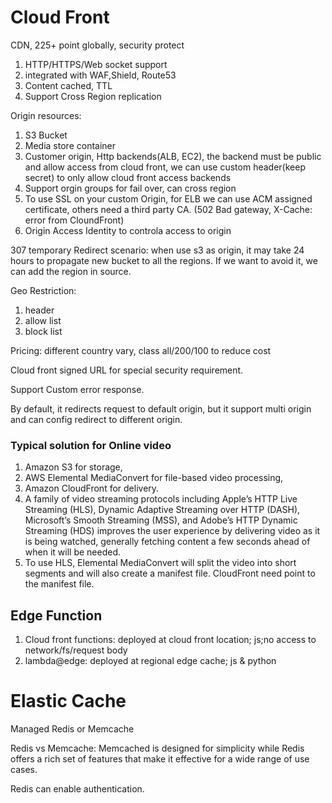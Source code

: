 # Cloud Front

CDN, 225+ point globally, security protect

1. HTTP/HTTPS/Web socket support
2. integrated with WAF,Shield, Route53
3. Content cached, TTL
4. Support Cross Region replication

Origin resources:

1. S3 Bucket
2. Media store container
3. Customer origin, Http backends(ALB, EC2), the backend must be public and allow access from cloud front, we can use custom header(keep secret) to only allow cloud front access backends
4. Support orgin groups for fail over, can cross region
5. To use SSL on your custom Origin, for ELB we can use ACM assigned certificate, others need a third party CA. (502 Bad gateway, X-Cache: error from CloundFront)
6. Origin Access Identity to controla access to origin

307 temporary Redirect scenario: when use s3 as origin, it may take 24 hours to propagate new bucket to all the regions. If we want to avoid it, we can add the region in source.

Geo Restriction:

1. header
2. allow list
3. block list

Pricing: different country vary, class all/200/100 to reduce cost

Cloud front signed URL for special security requirement.

Support Custom error response.

By default, it redirects request to default origin, but it support multi origin and can config redirect to different origin.

### Typical solution for Online video

1.  Amazon S3 for storage,
2.  AWS Elemental MediaConvert for file-based video processing,
3.  Amazon CloudFront for delivery.
4.  A family of video streaming protocols including Apple’s HTTP Live Streaming (HLS), Dynamic Adaptive Streaming over HTTP (DASH), Microsoft’s Smooth Streaming (MSS), and Adobe’s HTTP Dynamic Streaming (HDS) improves the user experience by delivering video as it is being watched, generally fetching content a few seconds ahead of when it will be needed.
5.  To use HLS, Elemental MediaConvert will split the video into short segments and will also create a manifest file. CloudFront need point to the manifest file.

## Edge Function

1. Cloud front functions: deployed at cloud front location; js;no access to network/fs/request body
2. lambda@edge: deployed at regional edge cache; js & python

# Elastic Cache

Managed Redis or Memcache

Redis vs Memcache: Memcached is designed for simplicity while Redis offers a rich set of features that make it effective for a wide range of use cases.

Redis can enable authentication.

